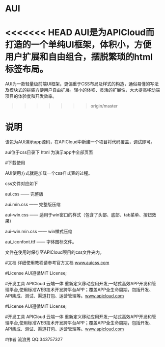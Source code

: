 # AUI
<<<<<<< HEAD
AUI是为APICloud而打造的一个单纯UI框架，体积小，方便用户扩展和自由组合，摆脱繁琐的html标签布局。
=======
AUI为一款轻量级前端UI框架，更偏重于CSS布局及样式的构造，通俗易懂的写法及模块式的拼装方便用户自由扩展。轻小的体积、灵活的扩展性，大大提高移动端项目的体验度和开发效率。

>>>>>>> origin/master
# 说明
该包为AUI演示app源码，在APICloud中新建一个项目将代码覆盖，调试即可。

aui位于css目录下
html 为演示app中全部页面

#下载使用

AUI使用方式就是加载一个css样式表的过程。

css文件对应如下

aui.css  —— 完整版

aui.min.css —— 完整版压缩

aui-win.css —— 适用于win窗口的样式（包含了头部、底部、tab菜单、按钮效果）

aui-win.min.css —— win样式压缩

aui_iconfont.ttf —— 字体图标文件。

文件在使用时保存至APICloud项目的css文件夹内。

#文档
详细使用教程请参考官方文档
<a href="http://www.auicss.com" target="_blank">www.auicss.com</a>

#License
AUI遵循MIT License;

#开发工具
APICloud 云端一体 重新定义移动应用开发;一站式高效APP开发和管理平台,使用标准WEB技术开发跨平台APP；覆盖APP全生命周期，包括开发、API集成、测试、渠道打包、运营管理等。<a href="http://www.apicloud.com" target="_blank">www.apicloud.com</a>


#License
AUI遵循MIT License;

#开发工具
APICloud 云端一体 重新定义移动应用开发;一站式高效APP开发和管理平台,使用标准WEB技术开发跨平台APP；覆盖APP全生命周期，包括开发、API集成、测试、渠道打包、运营管理等。<a href="http://www.apicloud.com">www.apicloud.com</a>


#作者
流浪男 QQ:343757327
